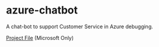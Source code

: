 # azure-chatbot

A chat-bot to support Customer Service in Azure debugging.

[Project File](https://microsoft-my.sharepoint.com/personal/v-cojaco_microsoft_com/_layouts/15/guestaccess.aspx?guestaccesstoken=Y2q1OLb%2f3UUaKcMHYMBRbTGbyW9oyazbvuiSRtyBN2w%3d&docid=2_18ee00ad8846c45e6967d72e23549101b&rev=1) (Microsoft Only)
